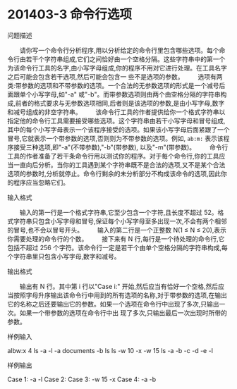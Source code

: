 # 201403-3 命令行选项

问题描述

　　请你写一个命令行分析程序,用以分析给定的命令行里包含哪些选项。每个命令行由若干个字符串组成,它们之间恰好由一个空格分隔。这些字符串中的第一个为该命令行工具的名字,由小写字母组成,你的程序不用对它进行处理。在工具名字之后可能会包含若干选项,然后可能会包含一 些不是选项的参数。
　　选项有两类:带参数的选项和不带参数的选项。一个合法的无参数选项的形式是一个减号后面跟单个小写字母,如"-a" 或"-b"。而带参数选项则由两个由空格分隔的字符串构成,前者的格式要求与无参数选项相同,后者则是该选项的参数,是由小写字母,数字和减号组成的非空字符串。
　　该命令行工具的作者提供给你一个格式字符串以指定他的命令行工具需要接受哪些选项。这个字符串由若干小写字母和冒号组成,其中的每个小写字母表示一个该程序接受的选项。如果该小写字母后面紧跟了一个冒号,它就表示一个带参数的选项,否则则为不带参数的选项。例如, `ab:m:` 表示该程序接受三种选项,即"-a"(不带参数),"-b"(带参数), 以及"-m"(带参数)。
　　命令行工具的作者准备了若干条命令行用以测试你的程序。对于每个命令行,你的工具应当一直向后分析。当你的工具遇到某个字符串既不是合法的选项,又不是某个合法选项的参数时,分析就停止。命令行剩余的未分析部分不构成该命令的选项,因此你的程序应当忽略它们。

输入格式

　　输入的第一行是一个格式字符串,它至少包含一个字符,且长度不超过 52。格式字符串只包含小写字母和冒号,保证每个小写字母至多出现一次,不会有两个相邻的冒号,也不会以冒号开头。
　　输入的第二行是一个正整数 N(1 ≤ N ≤ 20),表示你需要处理的命令行的个数。
　　接下来有 N 行,每行是一个待处理的命令行,它包括不超过 256 个字符。该命令行一定是若干个由单个空格分隔的字符串构成,每个字符串里只包含小写字母,数字和减号。

输出格式

　　输出有 N 行。其中第 i 行以"Case i:" 开始,然后应当有恰好一个空格,然后应当按照字母升序输出该命令行中用到的所有选项的名称,对于带参数的选项,在输出它的名称之后还要输出它的参数。如果一个选项在命令行中出现了多次,只输出一次。如果一个带参数的选项在命令行中出 现了多次,只输出最后一次出现时所带的参数。

样例输入

albw:x
4
ls -a -l -a documents -b
ls
ls -w 10 -x -w 15
ls -a -b -c -d -e -l

样例输出

Case 1: -a -l
Case 2:
Case 3: -w 15 -x
Case 4: -a -b